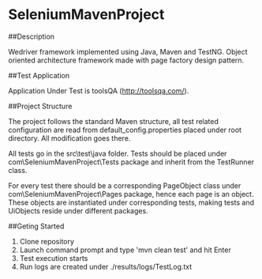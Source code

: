 # SeleniumMavenProject

##Description

Wedriver framework implemented using Java, Maven and TestNG. Object oriented architecture framework made with page factory design pattern.

##Test Application

Application Under Test is toolsQA (http://toolsqa.com/).

##Project Structure

The project follows the standard Maven structure, all test related configuration are read from default_config.properties placed under root directory. All modification goes there.

All tests go in the src\test\java folder. Tests should be placed under com\SeleniumMavenProject\Tests package and inherit from the TestRunner class.

For every test there should be a corresponding PageObject class under com\SeleniumMavenProject\Pages package, hence each page is an object. These objects are instantiated under corresponding tests, making tests and UiObjects reside under different packages.

##Geting Started

1. Clone repository
2. Launch command prompt and type 'mvn clean test' and hit Enter
3. Test execution starts
4. Run logs are created under ./results/logs/TestLog.txt

